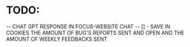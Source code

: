 # TODO:

-- CHAT GPT RESPONSE IN FOCUS-WEBSITE CHAT --
[] - SAVE IN COOKIES THE AMOUNT OF BUG'S REPORTS SENT AND OPEN AND THE AMOUNT OF WEEKLY FEEDBACKS SENT
